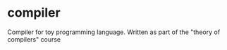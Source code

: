 # compiler
Compiler for toy programming language. Written as part of the "theory of compilers" course
